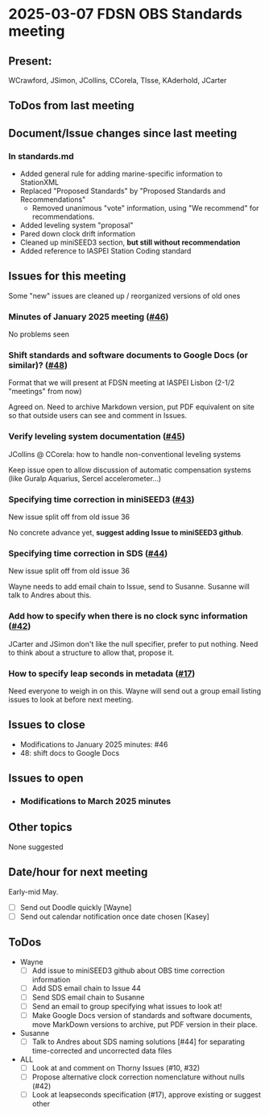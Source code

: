 # 2025-03-07 FDSN OBS Standards meeting

## Present: 
WCrawford, JSimon, JCollins, CCorela, TIsse, KAderhold, JCarter

##  ToDos from last meeting

## Document/Issue changes since last meeting

### In standards.md

- Added general rule for adding marine-specific information to StationXML
- Replaced "Proposed Standards" by "Proposed Standards and Recommendations"
    - Removed unanimous "vote" information, using "We recommend" for recommendations.
- Added leveling system "proposal"
- Pared down clock drift information
- Cleaned up miniSEED3 section, **but still without recommendation**
- Added reference to IASPEI Station Coding standard

## Issues for this meeting
Some "new" issues are cleaned up / reorganized versions of old ones

### Minutes of January 2025 meeting ([#46](https://github.com/FDSN/OBS-standards/issues/46))
No problems seen

### Shift standards and software documents to Google Docs (or similar)? ([#48](https://github.com/FDSN/OBS-standards/issues/48))
Format that we will present at FDSN meeting at IASPEI Lisbon (2-1/2 "meetings" from now)

Agreed on.  Need to archive Markdown version, put PDF equivalent on site so that outside users can see and comment in Issues.

### Verify leveling system documentation ([#45](https://github.com/FDSN/OBS-standards/issues/45))

JCollins @ CCorela: how to handle non-conventional leveling systems

Keep issue open to allow discussion of automatic compensation systems (like Guralp Aquarius, Sercel accelerometer...)

### Specifying time correction in miniSEED3 ([#43](https://github.com/FDSN/OBS-standards/issues/43))

New issue split off from old issue 36

No concrete advance yet, **suggest adding Issue to miniSEED3 github**.

### Specifying time correction in SDS ([#44](https://github.com/FDSN/OBS-standards/issues/44))
New issue split off from old issue 36

Wayne needs to add email chain to Issue, send to Susanne.  Susanne will talk to Andres about this.

### Add how to specify when there is no clock sync information ([#42](https://github.com/FDSN/OBS-standards/issues/42))

JCarter and JSimon don't like the null specifier, prefer to put nothing.  Need to think about a structure to allow that, propose it.

### How to specify leap seconds in metadata ([#17](https://github.com/FDSN/OBS-standards/issues/17))

Need everyone to weigh in on this. Wayne will send out a group email listing issues to look at before next meeting.

## Issues to close

- Modifications to January 2025 minutes: #46
- 48: shift docs to Google Docs

## Issues to open

- ### Modifications to March 2025 minutes

## Other topics

None suggested

## Date/hour for next meeting

Early-mid May.

- [ ] Send out Doodle quickly [Wayne]
- [ ] Send out calendar notification once date chosen [Kasey]

## ToDos

- Wayne
    - [ ] Add issue to miniSEED3 github about OBS time correction information
    - [ ] Add SDS email chain to Issue 44
    - [ ] Send SDS email chain to Susanne
    - [ ] Send an email to group specifying what issues to look at!
    - [ ] Make Google Docs version of standards and software documents, move MarkDown versions to archive, put PDF version in their place.
- Susanne
    - [ ] Talk to Andres about SDS naming solutions [#44] for separating time-corrected and uncorrected data files
- ALL
    - [ ] Look at and comment on Thorny Issues (#10, #32)
    - [ ] Propose alternative clock correction nomenclature without nulls (#42)
    - [ ] Look at leapseconds specification (#17), approve existing or suggest other

